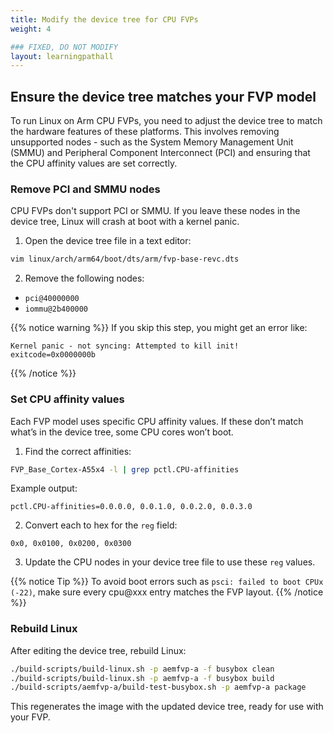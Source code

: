 ```yaml
---
title: Modify the device tree for CPU FVPs
weight: 4

### FIXED, DO NOT MODIFY
layout: learningpathall
---
```


## Ensure the device tree matches your FVP model

To run Linux on Arm CPU FVPs, you need to adjust the device tree to match the hardware features of these platforms. This involves removing unsupported nodes - such as the System Memory Management Unit (SMMU) and Peripheral Component Interconnect (PCI) and ensuring that the CPU affinity values are set correctly.

### Remove PCI and SMMU nodes

CPU FVPs don't support PCI or SMMU. If you leave these nodes in the device tree, Linux will crash at boot with a kernel panic.

1. Open the device tree file in a text editor:
```bash
vim linux/arch/arm64/boot/dts/arm/fvp-base-revc.dts
```
2. Remove the following nodes:
- `pci@40000000`
- `iommu@2b400000`

{{% notice warning %}}
If you skip this step, you might get an error like:

```output
Kernel panic - not syncing: Attempted to kill init! exitcode=0x0000000b
```
{{% /notice %}}

### Set CPU affinity values

Each FVP model uses specific CPU affinity values. If these don’t match what’s in the device tree, some CPU cores won’t boot.
1.	Find the correct affinities:
```bash
FVP_Base_Cortex-A55x4 -l | grep pctl.CPU-affinities
```
Example output:

```output
pctl.CPU-affinities=0.0.0.0, 0.0.1.0, 0.0.2.0, 0.0.3.0
```

2.	Convert each to hex for the `reg` field:

```output
0x0, 0x0100, 0x0200, 0x0300
```

3.	Update the CPU nodes in your device tree file to use these `reg` values.

{{% notice Tip %}}
To avoid boot errors such as `psci: failed to boot CPUx (-22)`, make sure every cpu@xxx entry matches the FVP layout.
{{% /notice %}}

### Rebuild Linux

After editing the device tree, rebuild Linux:

```bash
./build-scripts/build-linux.sh -p aemfvp-a -f busybox clean
./build-scripts/build-linux.sh -p aemfvp-a -f busybox build
./build-scripts/aemfvp-a/build-test-busybox.sh -p aemfvp-a package
```

This regenerates the image with the updated device tree, ready for use with your FVP.